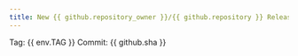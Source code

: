 ```yaml
---
title: New {{ github.repository_owner }}/{{ github.repository }} Release {{ env.TAG }} available
---
```

Tag: {{ env.TAG }}
Commit: {{ github.sha }}